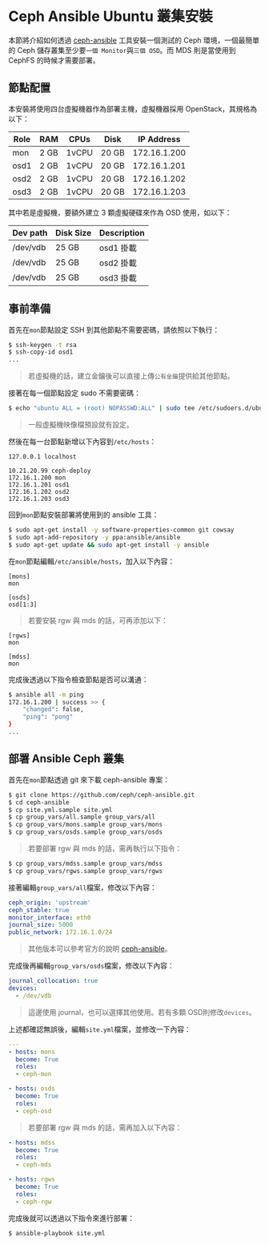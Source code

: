 # Ceph Ansible Ubuntu 叢集安裝
本節將介紹如何透過 [ceph-ansible](https://github.com/ceph/ceph-ansible) 工具安裝一個測試的 Ceph 環境，一個最簡單的 Ceph 儲存叢集至少要```一個 Monitor```與```三個 OSD```。而 MDS 則是當使用到 CephFS 的時候才需要部署。


## 節點配置
本安裝將使用四台虛擬機器作為部署主機，虛擬機器採用 OpenStack，其規格為以下：

| Role | RAM  | CPUs  | Disk | IP Address |
|------|------|-------|------|------------|
| mon  | 2 GB | 1vCPU | 20 GB|172.16.1.200|
| osd1 | 2 GB | 1vCPU | 20 GB|172.16.1.201|
| osd2 | 2 GB | 1vCPU | 20 GB|172.16.1.202|
| osd3 | 2 GB | 1vCPU | 20 GB|172.16.1.203|


其中若是虛擬機，要額外建立 3 顆虛擬硬碟來作為 OSD 使用，如以下：

| Dev path  |Disk Size|Description|
|-----------|---------|-----------|
| /dev/vdb  |  25 GB  | osd1 掛載  |
| /dev/vdb  |  25 GB  | osd2 掛載  |
| /dev/vdb  |  25 GB  | osd3 掛載  |

## 事前準備
首先在```mon```節點設定 SSH 到其他節點不需要密碼，請依照以下執行：
```sh
$ ssh-keygen -t rsa
$ ssh-copy-id osd1
...
```
> 若虛擬機的話，建立金鑰後可以直接上傳```公有金鑰```提供給其他節點。

接著在每一個節點設定 sudo 不需要密碼：
```sh
$ echo "ubuntu ALL = (root) NOPASSWD:ALL" | sudo tee /etc/sudoers.d/ubuntu && sudo chmod 440 /etc/sudoers.d/ubuntu
```
> 一般虛擬機映像檔預設就有設定。


然後在每一台節點新增以下內容到```/etc/hosts```：
```
127.0.0.1 localhost

10.21.20.99 ceph-deploy
172.16.1.200 mon
172.16.1.201 osd1
172.16.1.202 osd2
172.16.1.203 osd3
```

回到```mon```節點安裝部署將使用到的 ansible 工具：
```sh
$ sudo apt-get install -y software-properties-common git cowsay
$ sudo apt-add-repository -y ppa:ansible/ansible
$ sudo apt-get update && sudo apt-get install -y ansible
```

在```mon```節點編輯```/etc/ansible/hosts```，加入以下內容：
```
[mons]
mon

[osds]
osd[1:3]
```
> 若要安裝 rgw 與 mds 的話，可再添加以下：
```
[rgws]
mon

[mdss]
mon
```

完成後透過以下指令檢查節點是否可以溝通：
```sh
$ ansible all -m ping
172.16.1.200 | success >> {
    "changed": false,
    "ping": "pong"
}
...
```

## 部署 Ansible Ceph 叢集
首先在```mon```節點透過 git 來下載 ceph-ansible 專案：
```sh
$ git clone https://github.com/ceph/ceph-ansible.git
$ cd ceph-ansible
$ cp site.yml.sample site.yml
$ cp group_vars/all.sample group_vars/all
$ cp group_vars/mons.sample group_vars/mons
$ cp group_vars/osds.sample group_vars/osds
```
> 若要部署 rgw 與 mds 的話，需再執行以下指令：
```sh
$ cp group_vars/mdss.sample group_vars/mdss
$ cp group_vars/rgws.sample group_vars/rgws
```

接著編輯```group_vars/all```檔案，修改以下內容：
```yml
ceph_origin: 'upstream'
ceph_stable: true
monitor_interface: eth0
journal_size: 5000
public_network: 172.16.1.0/24
```
> 其他版本可以參考官方的說明 [ceph-ansible](https://github.com/ceph/ceph-ansible)。

完成後再編輯```group_vars/osds```檔案，修改以下內容：
```yml
journal_collocation: true
devices:
  - /dev/vdb
```
> 這邊使用 journal，也可以選擇其他使用。若有多顆 OSD則修改```devices```。

上述都確認無誤後，編輯```site.yml```檔案，並修改一下內容：
```yml
---
- hosts: mons
  become: True
  roles:
  - ceph-mon

- hosts: osds
  become: True
  roles:
  - ceph-osd
```
> 若要部署 rgw 與 mds 的話，需再加入以下內容：
```yml
- hosts: mdss
  become: True
  roles:
  - ceph-mds

- hosts: rgws
  become: True
  roles:
  - ceph-rgw
```

完成後就可以透過以下指令來進行部署：
```sh
$ ansible-playbook site.yml
```
